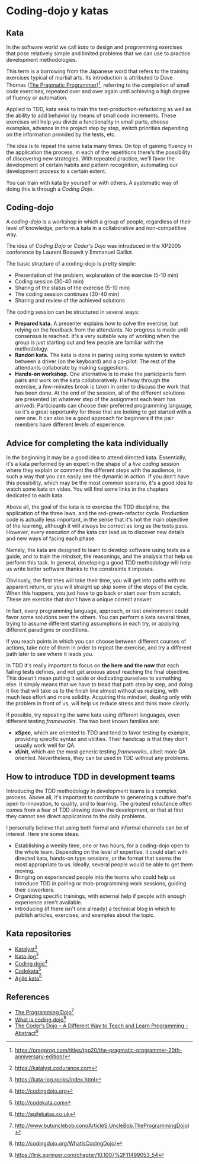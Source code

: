 # Coding-dojo y katas

## Kata

In the software world we call *kata* to design and programming exercises that pose relatively simple and limited problems that we can use to practice development methodologies.

This term is a borrowing from the Japanese word that refers to the training exercises typical of martial arts. Its introduction is attributed to Dave Thomas ([The Pragmatic Programmer](https://pragprog.com/titles/tpp20/the-pragmatic-programmer-20th-anniversary-edition/))[^fn9], referring to the completion of small code exercises, repeated over and over again until achieving a high degree of fluency or automation.

Applied to TDD, kata seek to train the test-production-refactoring as well as the ability to add behavior by means of small code increments. These exercises will help you divide a functionality in small parts, choose examples, advance in the project step by step, switch priorities depending on the information provided by the tests, etc.

The idea is to repeat the same kata many times. On top of gaining fluency in the application the process, in each of the repetitions there's the possibility of discovering new strategies. With repeated practice, we'll favor the development of certain habits and pattern recognition, automating our development process to a certain extent.

You can train with kata by yourself or with others. A systematic way of doing this is through a *Coding Dojo*.

## Coding-dojo

A *coding-dojo* is a workshop in which a group of people, regardless of their level of knowledge, perform a kata in a collaborative and non-competitive way.

The idea of *Coding Dojo* or *Coder's Dojo* was introduced in the XP2005 conference by Laurent Bossavit y Emmanuel Gaillot.

The basic structure of a coding-dojo is pretty simple:

* Presentation of the problem, explanation of the exercise (5-10 min)
* Coding session (30-40 min)
* Sharing of the status of the exercise (5-10 min)
* The coding session continues (30-40 min)
* Sharing and review of the achieved solutions

The coding session can be structured in several ways:

* **Prepared kata.** A presenter explains how to solve the exercise, but relying on the feedback from the attendants. No progress is made until consensus is reached. It's a very suitable way of working when the group is just starting out and few people are familiar with the methodology.
* **Randori kata.** The kata is done in paring using some system to switch between a driver (on the keyboard) and a co-pilot. The rest of the attendants collaborate by making suggestions.
* **Hands-on workshop.** One alternative is to make the participants form pairs and work on the kata collaboratively. Halfway through the exercise, a few-minutes break is taken in order to discuss the work that has been done. At the end of the session, all of the different solutions are presented (at whatever step of the assignment each team has arrived). Participants can choose their preferred programming language, so it's a great opportunity for those that are looking to get started with a new one. It can also be a good approach for beginners if the pair members have different levels of experience.

## Advice for completing the kata individually

In the beginning it may be a good idea to attend directed kata. Essentially, it's a kata performed by an expert in the shape of a *live coding* session where they explain or comment the different steps with the audience, in such a way that you can easily see the dynamic in action. If you don't have this possibility, which may be the most common scenario, it's a good idea to watch some kata on video. You will find some links in the chapters dedicated to each kata.

Above all, the goal of the kata is to exercise the TDD discipline, the application of the three laws, and the red-green-refactor cycle. Production code is actually less important, in the sense that it's not the main objective of the learning, although it will always be correct as long as the tests pass. However, every execution of the kata can lead us to discover new details and new ways of facing each phase.

Namely, the kata are designed to learn to develop software using tests as a guide, and to train the *mindset*, the reasonings, and the analysis that help us perform this task. In general, developing a good TDD methodology will help us write better software thanks to the constraints it imposes.

Obviously, the first tries will take their time, you will get into paths with no apparent return, or you will straight up skip some of the steps of the cycle. When this happens, you just have to go back or start over from scratch. These are exercise that don't have a unique correct answer.

In fact, every programming language, approach, or test environment could favor some solutions over the others. You can perform a kata several times, trying to assume different starting assumptions in each try, or applying different paradigms or conditions.

If you reach points in which you can choose between different courses of actions, take note of them in order to repeat the exercise, and try a different path later to see where it leads you.

In TDD it's really important to focus on **the here and the now** that each failing tests defines, and not get anxious about reaching the final objective. This doesn't mean putting it aside or dedicating ourselves to something else. It simply means that we have to tread that path step by step, and doing it like that will take us to the finish line almost without us realizing, with much less effort and more solidity. Acquiring this mindset, dealing only with the problem in front of us, will help us reduce stress and think more clearly.

If possible, try repeating the same kata using different languages, even different testing *frameworks*. The two best known families are:
* **xSpec**, which are oriented to TDD and tend to favor testing by example, providing specific syntax and utilities. Their handicap is that they don't usually work well for QA.
* **xUnit**, which are the most generic testing *frameworks*, albeit more QA oriented. Nevertheless, they can be used in TDD without any problems.

## How to introduce TDD in development teams

Introducing the TDD methodology in development teams is a complex process. Above all, it's important to contribute to generating a culture that's open to innovation, to quality, and to learning. The greatest reluctance often comes from a fear of TDD slowing down the development, or that at first they cannot see direct applications to the daily problems.

I personally believe that using both formal and informal channels can be of interest. Here are some ideas.

* Establishing a weekly time, one or two hours, for a coding-dojo open to the whole team. Depending on the level of expertise, it could start with directed kata, hands-on type sessions, or the format that seems the most appropriate to us. Ideally, several people would be able to get them moving.
* Bringing on experienced people into the teams who could help us introduce TDD in pairing or mob-programming work sessions, guiding their coworkers.
* Organizing specific trainings, with external help if people with enough experience aren't available.
* Introducing (if there isn't one already) a technical blog in which to publish articles, exercises, and examples about the topic.

## Kata repositories

* [Katalyst](https://katalyst.codurance.com)[^fn10]
* [Kata-log](https://kata-log.rocks/index.html)[^fn11]
* [Coding dojo](http://codingdojo.org)[^fn12]
* [Codekata](http://codekata.com)[^fn13]
* [Agile kata](http://agilekatas.co.uk)[^fn14]

## References

* [The Programming Dojo](http://www.butunclebob.com/ArticleS.UncleBob.TheProgrammingDojo)[^fn15]
* [What is coding dojo](http://codingdojo.org/WhatIsCodingDojo/)[^fn16]
* [The Coder’s Dojo – A Different Way to Teach and Learn Programming - Abstract](https://link.springer.com/chapter/10.1007%2F11499053_54)[^fn17]

[^fn9]: https://pragprog.com/titles/tpp20/the-pragmatic-programmer-20th-anniversary-edition/
[^fn10]: https://katalyst.codurance.com
[^fn11]: https://kata-log.rocks/index.html
[^fn12]: http://codingdojo.org
[^fn13]: http://codekata.com
[^fn14]: http://agilekatas.co.uk
[^fn15]: http://www.butunclebob.com/ArticleS.UncleBob.TheProgrammingDojo)
[^fn16]: http://codingdojo.org/WhatIsCodingDojo/
[^fn17]: https://link.springer.com/chapter/10.1007%2F11499053_54